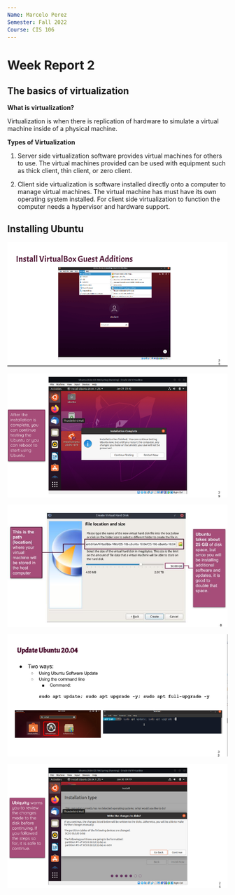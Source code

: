```yaml
---
Name: Marcelo Perez
Semester: Fall 2022
Course: CIS 106
---
```


# Week Report 2

## The basics of virtualization

**What is virtualization?** 

Virtualization is when there is replication of hardware to simulate a virtual machine inside of a physical machine. 

**Types of Virtualization**
1. Server side virtualization software provides virtual machines for others to use. The virtual machines provided can be used with equipment such as thick client, thin client, or zero client. 
 
2. Client side virtualization is software installed directly onto a computer to manage virtual machines. The virtual machine has must have its own operating system installed. For client side virtualization to function the computer needs a hypervisor and hardware support. 

## Installing Ubuntu

![UbuntuFileSize](ubuntu-1.png)

![UbuntuWarning](ubuntu-2.png)

![UbuntuReboot](ubuntu-3.png)

![UbuntuUpdate](ubuntu-4.png)

![ubuntuadditions](ubuntu-5.png)
